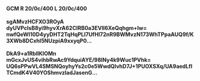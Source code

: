 #### GCM R 20/0c/400 L 20/0c/400 
**sgAMvzHCFXO3ROyA**<br/>**dyUVPcIsB8yi9hyvXrA62CIRB0a3EVlI6XeQqhgm+Iw=**<br/>**nwfQeWI10D4yyDHT2TqHqPLl7UfHI72nR9BWMvzN173WhTPpaAUQ9f/K3XWb8DCxhl5NUzpiA9xxyqP0...**<br/><br/> 
**DkA9+a1RbllKIOMn**<br/>**mGcxJvUS4vihbRwAc9YdquiAYE/98INy4k9Wuc1PVhk=**<br/>**UQ6sPPwVL4SMSNQoyhyYs2c0e5WwdQlvhD7J+1PUOXSXq/UA9aedLfITCmdK4V40YOShmvzladJasenG...**